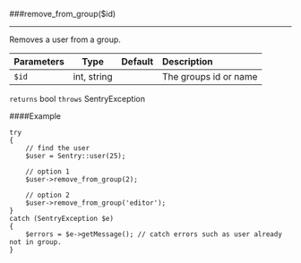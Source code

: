 <a id="remove-from-group" href="#"></a>
###remove_from_group($id)

----------

Removes a user from a group.

Parameters                   | Type            | Default       | Description
:--------------------------- | :-------------: | :------------ | :--------------
`$id`                        | int, string     |               | The groups id or name

`returns` bool `throws` SentryException

####Example

	try
	{
	    // find the user
	    $user = Sentry::user(25);

	    // option 1
	    $user->remove_from_group(2);

	    // option 2
	    $user->remove_from_group('editor');
	}
	catch (SentryException $e)
	{
	    $errors = $e->getMessage(); // catch errors such as user already not in group.
	}
